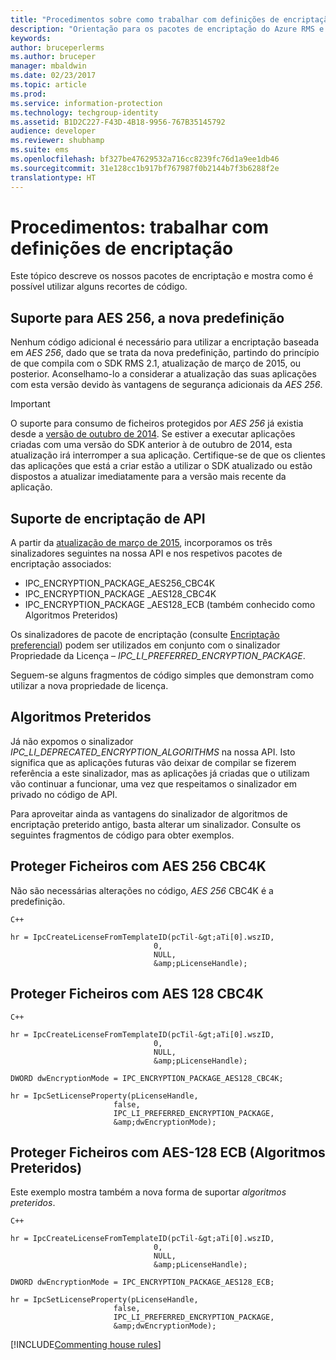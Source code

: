 ```yaml
---
title: "Procedimentos sobre como trabalhar com definições de encriptação | Azure RMS"
description: "Orientação para os pacotes de encriptação do Azure RMS e recortes de código para a respetiva utilização."
keywords: 
author: bruceperlerms
ms.author: bruceper
manager: mbaldwin
ms.date: 02/23/2017
ms.topic: article
ms.prod: 
ms.service: information-protection
ms.technology: techgroup-identity
ms.assetid: B1D2C227-F43D-4B18-9956-767B35145792
audience: developer
ms.reviewer: shubhamp
ms.suite: ems
ms.openlocfilehash: bf327be47629532a716cc8239fc76d1a9ee1db46
ms.sourcegitcommit: 31e128cc1b917bf767987f0b2144b7f3b6288f2e
translationtype: HT
---
```

# <a name="how-to-work-with-encryption-settings"></a>Procedimentos: trabalhar com definições de encriptação

Este tópico descreve os nossos pacotes de encriptação e mostra como é possível utilizar alguns recortes de código.

## <a name="support-for-aes-256-the-new-default"></a>Suporte para AES 256, a nova predefinição

Nenhum código adicional é necessário para utilizar a encriptação baseada em *AES 256*, dado que se trata da nova predefinição, partindo do princípio de que compila com o SDK RMS 2.1, atualização de março de 2015, ou posterior. Aconselhamo-lo a considerar a atualização das suas aplicações com esta versão devido às vantagens de segurança adicionais da *AES 256*.

> [!IMPORTANT]
> O suporte para consumo de ficheiros protegidos por *AES 256* já existia desde a [versão de outubro de 2014](release-notes-rtm.md). Se estiver a executar aplicações criadas com uma versão do SDK anterior à de outubro de 2014, esta atualização irá interromper a sua aplicação. Certifique-se de que os clientes das aplicações que está a criar estão a utilizar o SDK atualizado ou estão dispostos a atualizar imediatamente para a versão mais recente da aplicação.

 
## <a name="api-encryption-support"></a>Suporte de encriptação de API

A partir da [atualização de março de 2015](release-notes-rtm.md), incorporamos os três sinalizadores seguintes na nossa API e nos respetivos pacotes de encriptação associados:

-   IPC\_ENCRYPTION\_PACKAGE\_AES256\_CBC4K
-   IPC\_ENCRYPTION\_PACKAGE \_AES128\_CBC4K
-   IPC\_ENCRYPTION\_PACKAGE \_AES128\_ECB (também conhecido como Algoritmos Preteridos)

Os sinalizadores de pacote de encriptação (consulte [Encriptação preferencial](https://msdn.microsoft.com/library/dn974065.aspx)) podem ser utilizados em conjunto com o sinalizador Propriedade da Licença – *IPC\_LI\_PREFERRED\_ENCRYPTION\_PACKAGE*.

Seguem-se alguns fragmentos de código simples que demonstram como utilizar a nova propriedade de licença.

## <a name="deprecated-algorithms"></a>Algoritmos Preteridos

Já não expomos o sinalizador *IPC\_LI\_DEPRECATED\_ENCRYPTION\_ALGORITHMS* na nossa API. Isto significa que as aplicações futuras vão deixar de compilar se fizerem referência a este sinalizador, mas as aplicações já criadas que o utilizam vão continuar a funcionar, uma vez que respeitamos o sinalizador em privado no código de API.

Para aproveitar ainda as vantagens do sinalizador de algoritmos de encriptação preterido antigo, basta alterar um sinalizador. Consulte os seguintes fragmentos de código para obter exemplos.

## <a name="protect-files-with-aes-256-cbc4k"></a>Proteger Ficheiros com AES 256 CBC4K

Não são necessárias alterações no código, *AES 256* CBC4K é a predefinição.

    C++

    hr = IpcCreateLicenseFromTemplateID(pcTil-&gt;aTi[0].wszID,
                                    0,
                                    NULL,
                                    &amp;pLicenseHandle);


## <a name="protect-files-with-aes-128-cbc4k"></a>Proteger Ficheiros com AES 128 CBC4K

    C++

    hr = IpcCreateLicenseFromTemplateID(pcTil-&gt;aTi[0].wszID,
                                    0,
                                    NULL,
                                    &amp;pLicenseHandle);

    DWORD dwEncryptionMode = IPC_ENCRYPTION_PACKAGE_AES128_CBC4K;

    hr = IpcSetLicenseProperty(pLicenseHandle,
                           false,
                           IPC_LI_PREFERRED_ENCRYPTION_PACKAGE,
                           &amp;dwEncryptionMode);


## <a name="protect-files-with-aes-128-ecb-deprecated-algorithms"></a>Proteger Ficheiros com AES-128 ECB (Algoritmos Preteridos)

Este exemplo mostra também a nova forma de suportar *algoritmos preteridos*.

    C++

    hr = IpcCreateLicenseFromTemplateID(pcTil-&gt;aTi[0].wszID,
                                    0,
                                    NULL,
                                    &amp;pLicenseHandle);

    DWORD dwEncryptionMode = IPC_ENCRYPTION_PACKAGE_AES128_ECB;

    hr = IpcSetLicenseProperty(pLicenseHandle,
                           false,
                           IPC_LI_PREFERRED_ENCRYPTION_PACKAGE,
                           &amp;dwEncryptionMode);


[!INCLUDE[Commenting house rules](../includes/houserules.md)]